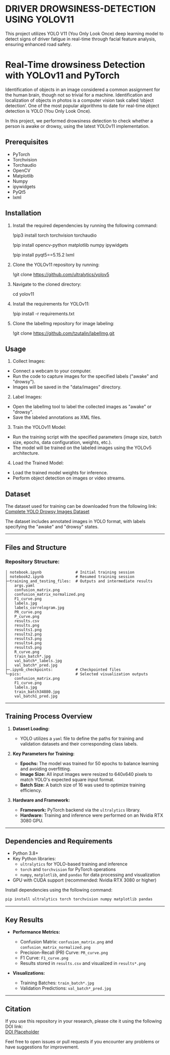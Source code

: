 # DRIVER DROWSINESS-DETECTION USING YOLOV11
This project utilizes YOLO V11 (You Only Look Once) deep learning model to detect signs of driver fatigue in real-time through facial feature analysis, ensuring enhanced road safety. 
# Real-Time drowsiness Detection with YOLOv11 and PyTorch

Identification of objects in an image considered a common assignment for the human brain, though not so trivial for a machine. Identification and localization of objects in photos is a computer vision task called ‘object detection’. One of the most popular algorithms to date for real-time object detection is YOLO (You Only Look Once).

In this project, we performed drowsiness detection to check whether a person is awake or drowsy, using the latest YOLOv11 implementation.
## Prerequisites

- PyTorch
- Torchvision
- Torchaudio
- OpenCV
- Matplotlib
- Numpy
- ipywidgets
- PyQt5
- lxml

## Installation

1. Install the required dependencies by running the following command:

    !pip3 install torch torchvision torchaudio


    !pip install opencv-python matplotlib numpy ipywidgets


    !pip install pyqt5==5.15.2 lxml


2. Clone the YOLOv11 repository by running:
 
    !git clone https://github.com/ultralytics/yolov5

3. Navigate to the cloned directory:

    cd yolov11

4. Install the requirements for YOLOv11:

    !pip install -r requirements.txt


5. Clone the labelImg repository for image labeling:

    !git clone https://github.com/tzutalin/labelImg.git


## Usage

1. Collect Images:
- Connect a webcam to your computer.
- Run the code to capture images for the specified labels ("awake" and "drowsy").
- Images will be saved in the "data/images" directory.

2. Label Images:
- Open the labelImg tool to label the collected images as "awake" or "drowsy".
- Save the labeled annotations as XML files.

3. Train the YOLOv11 Model:
- Run the training script with the specified parameters (image size, batch size, epochs, data configuration, weights, etc.).
- The model will be trained on the labeled images using the YOLOv5 architecture.

4. Load the Trained Model:
- Load the trained model weights for inference.
- Perform object detection on images or video streams.

 

## Dataset

The dataset used for training can be downloaded from the following link:  
[Complete YOLO Drowsy Images Dataset](https://firebasestorage.googleapis.com/v0/b/electora-8c1d6.appspot.com/o/Complete%20YOLO%20Drowsy%20Images%20Dataset.zip?alt=media)

The dataset includes annotated images in YOLO format, with labels specifying the "awake" and "drowsy" states.

---

## Files and Structure

### Repository Structure:
```plaintext
│ notebook.ipynb               # Initial training session
│ notebook2.ipynb              # Resumed training session
├─training_and_testing_files:  # Outputs and intermediate results
│   args.yaml
│   confusion_matrix.png
│   confusion_matrix_normalized.png
│   F1_curve.png
│   labels.jpg
│   labels_correlogram.jpg
│   PR_curve.png
│   P_curve.png
│   results.csv
│   results.png
│   results1.png
│   results2.png
│   results3.png
│   results4.png
│   results5.png
│   R_curve.png
│   train_batch*.jpg
│   val_batch*_labels.jpg
│   val_batch*_pred.jpg
├─.ipynb_checkpoints:          # Checkpointed files
└─pics:                        # Selected visualization outputs
    confusion_matrix.png
    F1_curve.png
    labels.jpg
    train_batch34880.jpg
    val_batch1_pred.jpg
```

---

## Training Process Overview

1. **Dataset Loading:**
   - YOLO utilizes a `yaml` file to define the paths for training and validation datasets and their corresponding class labels.

2. **Key Parameters for Training:**
   - **Epochs:** The model was trained for 50 epochs to balance learning and avoiding overfitting.
   - **Image Size:** All input images were resized to 640x640 pixels to match YOLO's expected square input format.
   - **Batch Size:** A batch size of 16 was used to optimize training efficiency.

3. **Hardware and Framework:**
   - **Framework:** PyTorch backend via the `ultralytics` library.
   - **Hardware:** Training and inference were performed on an Nvidia RTX 3080 GPU.

---

## Dependencies and Requirements

- Python 3.8+
- Key Python libraries:
  - `ultralytics` for YOLO-based training and inference
  - `torch` and `torchvision` for PyTorch operations
  - `numpy`, `matplotlib`, and `pandas` for data processing and visualization
- GPU with CUDA support (recommended: Nvidia RTX 3080 or higher)

Install dependencies using the following command:
```bash
pip install ultralytics torch torchvision numpy matplotlib pandas
```

---

## Key Results

- **Performance Metrics:**
  - Confusion Matrix: `confusion_matrix.png` and `confusion_matrix_normalized.png`
  - Precision-Recall (PR) Curve: `PR_curve.png`
  - F1 Curve: `F1_curve.png`
  - Results stored in `results.csv` and visualized in `results*.png`

- **Visualizations:**
  - Training Batches: `train_batch*.jpg`
  - Validation Predictions: `val_batch*_pred.jpg`

---

## Citation

If you use this repository in your research, please cite it using the following DOI link:  
[DOI Placeholder]()

Feel free to open issues or pull requests if you encounter any problems or have suggestions for improvement.

